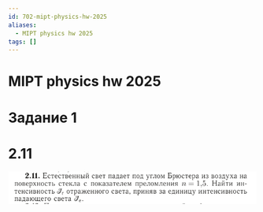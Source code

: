 ```yaml
---
id: 702-mipt-physics-hw-2025
aliases:
  - MIPT physics hw 2025
tags: []
---
```


# MIPT physics hw 2025
# Задание 1
# 2.11
![2.11](assets/imgs/24-03-25_19-34-50_774_24-03-25_19-34-50_724.png)


